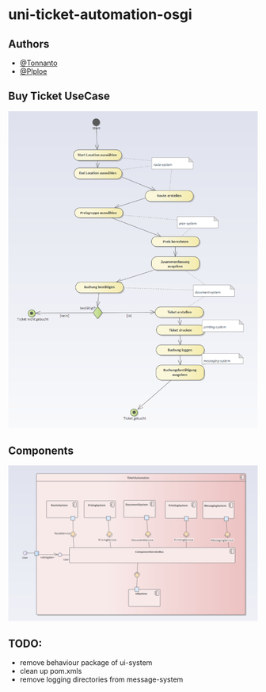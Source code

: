 # uni-ticket-automation-osgi

## Authors
- [@Tonnanto](https://www.github.com/Tonnanto)
- [@Plploe](https://github.com/Plploe)

## Buy Ticket UseCase
![Activity Diagram](diagrams/activitydiagram.png)

## Components
![Component Diagram](diagrams/component.png)

## TODO:
- remove behaviour package of ui-system
- clean up pom.xmls
- remove logging directories from message-system